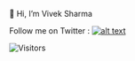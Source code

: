 👋 Hi, I’m Vivek Sharma

Follow me on Twitter : [![alt text][1.1]][1]

[1.1]: http://i.imgur.com/tXSoThF.png

[1]: http://www.twitter.com/vivekbits

![Visitors](https://visitor-badge.glitch.me/badge?page_id=thinkvivek&left_color=gray&right_color=blue)
